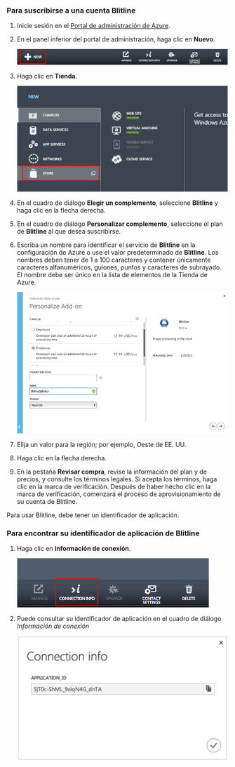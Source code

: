 
### Para suscribirse a una cuenta Blitline

1. Inicie sesión en el [Portal de administración de Azure](https://manage.windowsazure.com/).

2. En el panel inferior del portal de administración, haga clic en **Nuevo**.

	![command-bar-new][command-bar-new]

3. Haga clic en **Tienda**.

	![tienda-blitline][blitline-store]

4. En el cuadro de diálogo **Elegir un complemento**, seleccione **Blitline** y haga clic en la flecha derecha.

5. En el cuadro de diálogo **Personalizar complemento**, seleccione el plan de **Blitline** al que desea suscribirse.

6. Escriba un nombre para identificar el servicio de **Blitline** en la configuración de Azure o use el valor predeterminado de **Blitline**. Los nombres deben tener de 1 a 100 caracteres y contener únicamente caracteres alfanuméricos, guiones, puntos y caracteres de subrayado. El nombre debe ser único en la lista de elementos de la Tienda de Azure.

	![store-screen-1][store-screen-1]

7. Elija un valor para la región; por ejemplo, Oeste de EE. UU.

8. Haga clic en la flecha derecha.

9. En la pestaña **Revisar compra**, revise la información del plan y de precios, y consulte los términos legales. Si acepta los términos, haga clic en la marca de verificación. Después de haber hecho clic en la marca de verificación, comenzará el proceso de aprovisionamiento de su cuenta de Blitline.


Para usar Blitline, debe tener un identificador de aplicación.

### Para encontrar su identificador de aplicación de Blitline ###

1. Haga clic en **Información de conexión**.

	![botón-información-conexión-blitline][blitline-connection-info-button]

2. Puede consultar su identificador de aplicación en el cuadro de diálogo *Información de conexión*

	![información-conexión-blitline][blitline-connection-info]

<!--images-->

[command-bar-new]: ./media/blitline-signup/blitline_bar_new.png
[blitline-store]: ./media/blitline-signup/blitline_offerings_store.png
[store-screen-1]: ./media/blitline-signup/blitline_purchase.jpg
[blitline-connection-info-button]: ./media/blitline-signup/blitline_connection_info_button.png
[blitline-connection-info]: ./media/blitline-signup/blitline_connection_info_screen.jpeg

<!---HONumber=August15_HO6-->